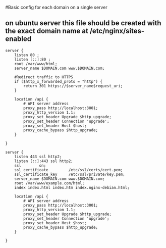 #Basic config for each domain on a single server
## on ubuntu server this file should be created with the exact domain name at /etc/nginx/sites-enabled
    server {
        listen 80 ;
        listen [::]:80 ;
        root /var/www/html;
        server_name $DOMAIN.com www.$DOMAIN.com;

        #Redirect traffic to HTTPS
        if ($http_x_forwarded_proto = "http") {
            return 301 https://$server_name$request_uri;
        }

        location /api {
            # API server address
            proxy_pass http://localhost:3001;
            proxy_http_version 1.1;
            proxy_set_header Upgrade $http_upgrade;
            proxy_set_header Connection 'upgrade';
            proxy_set_header Host $host;
            proxy_cache_bypass $http_upgrade;
        }

    }

    server {
        listen 443 ssl http2;
        listen [::]:443 ssl http2;
        ssl        on;
        ssl_certificate         /etc/ssl/certs/cert.pem;
        ssl_certificate_key     /etc/ssl/private/key.pem;
        server_name $DOMAIN.com www.$DOMAIN.com;
        root /var/www/example.com/html;
        index index.html index.htm index.nginx-debian.html;

        location /api {
            # API server address
            proxy_pass http://localhost:3001;
            proxy_http_version 1.1;
            proxy_set_header Upgrade $http_upgrade;
            proxy_set_header Connection 'upgrade';
            proxy_set_header Host $host;
            proxy_cache_bypass $http_upgrade;
        }
    
    }